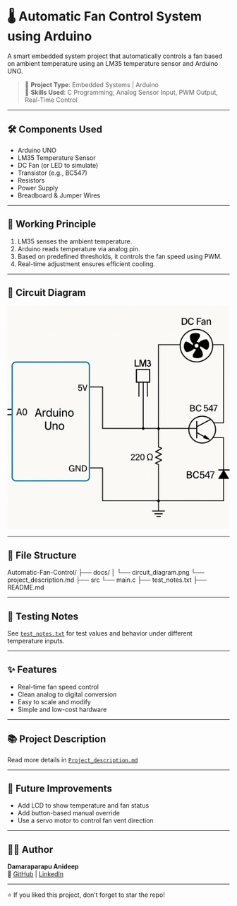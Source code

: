 # 🌡️ Automatic Fan Control System using Arduino

A smart embedded system project that automatically controls a fan based on ambient temperature using an LM35 temperature sensor and Arduino UNO.

> 📌 **Project Type**: Embedded Systems | Arduino  
> 🧠 **Skills Used**: C Programming, Analog Sensor Input, PWM Output, Real-Time Control

---

## 🛠️ Components Used

- Arduino UNO
- LM35 Temperature Sensor
- DC Fan (or LED to simulate)
- Transistor (e.g., BC547)
- Resistors
- Power Supply
- Breadboard & Jumper Wires

---

## 🔧 Working Principle

1. LM35 senses the ambient temperature.
2. Arduino reads temperature via analog pin.
3. Based on predefined thresholds, it controls the fan speed using PWM.
4. Real-time adjustment ensures efficient cooling.

---

## 📸 Circuit Diagram

![circuit diagram](circuit_diagram.png.png)

---

## 📂 File Structure

Automatic-Fan-Control/ ├── docs/ │ └── circuit_diagram.png └── project_description.md ├── src └──  main.c ├── test_notes.txt ├── README.md

---

## 🧪 Testing Notes

See [`test_notes.txt`](./test_notes.txt) for test values and behavior under different temperature inputs.

---

## ✨ Features

- Real-time fan speed control
- Clean analog to digital conversion
- Easy to scale and modify
- Simple and low-cost hardware

---

## 📚 Project Description

Read more details in [`Project_description.md`](project_description.md)

---

## 🚀 Future Improvements

- Add LCD to show temperature and fan status
- Add button-based manual override
- Use a servo motor to control fan vent direction

---

## 🙋‍♂️ Author

**Damaraparapu Anideep**  
🔗 [GitHub](https://github.com/ANIDEEPCODE) | [LinkedIn](https://www.linkedin.com/in/damaraparapu-anideep-370638241)

---

⭐ If you liked this project, don’t forget to star the repo!
